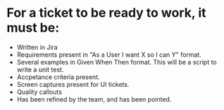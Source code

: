 # For a ticket to be ready to work, it must be:

- Written in Jira
- Requirements present in "As a User I want X so I can Y" format.
- Several examples in Given When Then format.  This will be a script to write a unit test.
- Accpetance criteria present.
- Screen captures present for UI tickets.
- Quality callouts
- Has been refined by the team, and has been pointed.

  
